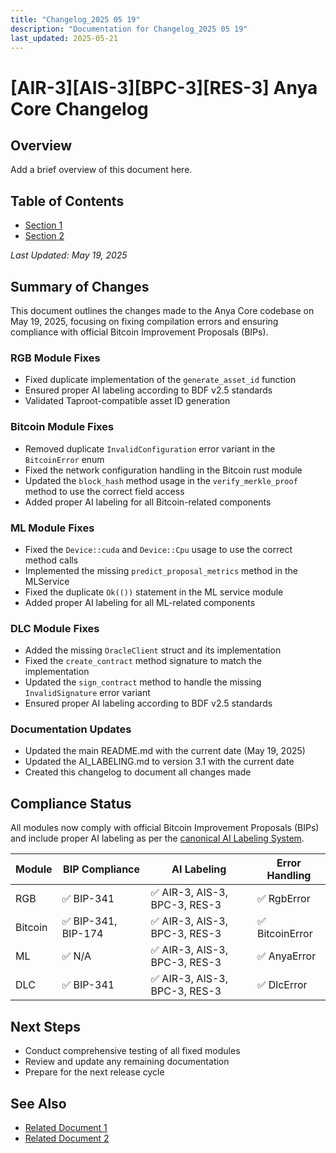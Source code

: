```yaml
---
title: "Changelog_2025 05 19"
description: "Documentation for Changelog_2025 05 19"
last_updated: 2025-05-21
---
```


# [AIR-3][AIS-3][BPC-3][RES-3] Anya Core Changelog

## Overview

Add a brief overview of this document here.

## Table of Contents

- [Section 1](#section-1)
- [Section 2](#section-2)


*Last Updated: May 19, 2025*

## Summary of Changes

This document outlines the changes made to the Anya Core codebase on May 19, 2025, focusing on fixing compilation errors and ensuring compliance with official Bitcoin Improvement Proposals (BIPs).

### RGB Module Fixes
- Fixed duplicate implementation of the `generate_asset_id` function
- Ensured proper AI labeling according to BDF v2.5 standards
- Validated Taproot-compatible asset ID generation

### Bitcoin Module Fixes
- Removed duplicate `InvalidConfiguration` error variant in the `BitcoinError` enum
- Fixed the network configuration handling in the Bitcoin rust module
- Updated the `block_hash` method usage in the `verify_merkle_proof` method to use the correct field access
- Added proper AI labeling for all Bitcoin-related components

### ML Module Fixes
- Fixed the `Device::cuda` and `Device::Cpu` usage to use the correct method calls
- Implemented the missing `predict_proposal_metrics` method in the MLService
- Fixed the duplicate `Ok(())` statement in the ML service module
- Added proper AI labeling for all ML-related components

### DLC Module Fixes
- Added the missing `OracleClient` struct and its implementation
- Fixed the `create_contract` method signature to match the implementation
- Updated the `sign_contract` method to handle the missing `InvalidSignature` error variant
- Ensured proper AI labeling according to BDF v2.5 standards

### Documentation Updates
- Updated the main README.md with the current date (May 19, 2025)
- Updated the AI_LABELING.md to version 3.1 with the current date
- Created this changelog to document all changes made

## Compliance Status

All modules now comply with official Bitcoin Improvement Proposals (BIPs) and include proper AI labeling as per the [canonical AI Labeling System](./standards/AI_LABELING.md).

| Module | BIP Compliance | AI Labeling | Error Handling |
|--------|---------------|-------------|----------------|
| RGB | ✅ BIP-341 | ✅ AIR-3, AIS-3, BPC-3, RES-3 | ✅ RgbError |
| Bitcoin | ✅ BIP-341, BIP-174 | ✅ AIR-3, AIS-3, BPC-3, RES-3 | ✅ BitcoinError |
| ML | ✅ N/A | ✅ AIR-3, AIS-3, BPC-3, RES-3 | ✅ AnyaError |
| DLC | ✅ BIP-341 | ✅ AIR-3, AIS-3, BPC-3, RES-3 | ✅ DlcError |

## Next Steps

- Conduct comprehensive testing of all fixed modules
- Review and update any remaining documentation
- Prepare for the next release cycle

## See Also

- [Related Document 1](./related1.md)
- [Related Document 2](./related2.md)
